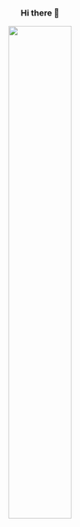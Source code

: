 ### <div align="center"> Hi there 👋 </div>
<div align="center">
  <img src="https://media.giphy.com/media/26xBwdIuRJiAIqHwA/giphy.gif" width="50%">
</div>
